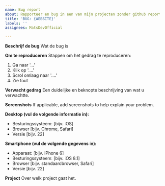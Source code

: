 ```yaml
---
name: Bug report
about: Rapporteer en bug in een van mijn projecten zonder github reports pagina.
title: 'BUG: {WEBSITE}'
labels: ''
assignees: MatsDevOfficial

---
```


**Beschrijf de bug**
Wat de bug is

**Om te reproduceren**
Stappen om het gedrag te reproduceren:
1. Ga naar '...'
2. Klik op '....'
3. Scrol omlaag naar '....'
4. Zie fout

**Verwacht gedrag**
Een duidelijke en beknopte beschrijving van wat u verwachtte.

**Screenshots**
If applicable, add screenshots to help explain your problem.

**Desktop (vul de volgende informatie in):**
- Besturingssysteem: [bijv. iOS]
- Browser [bijv. Chrome, Safari]
- Versie [bijv. 22]

**Smartphone (vul de volgende gegevens in):**
- Apparaat: [bijv. iPhone 6]
- Besturingssysteem: [bijv. iOS 8.1]
- Browser [bijv. standaardbrowser, Safari]
- Versie [bijv. 22]

**Project** 
Over welk project gaat het.

